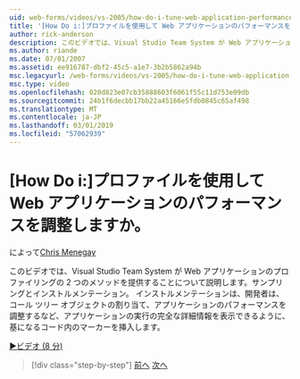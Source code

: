```yaml
---
uid: web-forms/videos/vs-2005/how-do-i-tune-web-application-performance-with-profiling
title: '[How Do i:]プロファイルを使用して Web アプリケーションのパフォーマンスを調整しますか。 | Microsoft Docs'
author: rick-anderson
description: このビデオでは、Visual Studio Team System が Web アプリケーションのプロファイリングの 2 つのメソッドを提供することについて説明します。サンプリングとインストルメンテーション。 インストルメンテーション inje.
ms.author: riande
ms.date: 07/01/2007
ms.assetid: ee916787-dbf2-45c5-a1e7-3b2b5862a94b
msc.legacyurl: /web-forms/videos/vs-2005/how-do-i-tune-web-application-performance-with-profiling
msc.type: video
ms.openlocfilehash: 020d823e07cb35888603f6061f55c11d753e09db
ms.sourcegitcommit: 24b1f6decbb17bb22a45166e5fdb0845c65af498
ms.translationtype: MT
ms.contentlocale: ja-JP
ms.lasthandoff: 03/01/2019
ms.locfileid: "57062939"
---
```

<a name="how-do-i-tune-web-application-performance-with-profiling"></a>[How Do i:]プロファイルを使用して Web アプリケーションのパフォーマンスを調整しますか。
====================
によって[Chris Menegay](https://twitter.com/CMenegay)

このビデオでは、Visual Studio Team System が Web アプリケーションのプロファイリングの 2 つのメソッドを提供することについて説明します。サンプリングとインストルメンテーション。 インストルメンテーションは、開発者は、コール ツリー オブジェクトの割り当て、アプリケーションのパフォーマンスを調整するなど、アプリケーションの実行の完全な詳細情報を表示できるように、基になるコード内のマーカーを挿入します。

[&#9654;ビデオ (8 分)](https://channel9.msdn.com/Blogs/ASP-NET-Site-Videos/how-do-i-tune-web-application-performance-with-profiling)

> [!div class="step-by-step"]
> [前へ](how-do-i-load-test-a-web-application.md)
> [次へ](how-do-i-set-up-distributed-load-testing-for-high-volume-tests.md)
